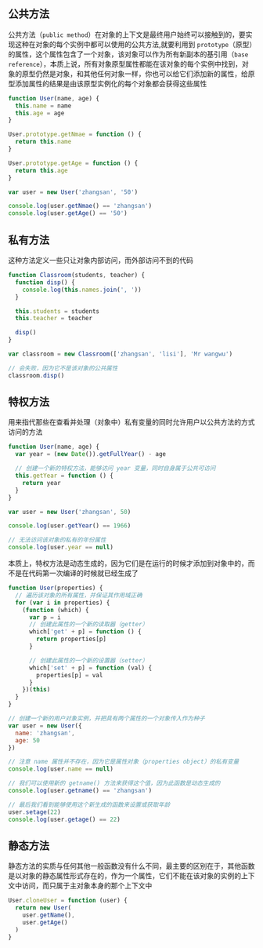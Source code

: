 ## 公共方法

公共方法（`public method`）在对象的上下文是最终用户始终可以接触到的，要实现这种在对象的每个实例中都可以使用的公共方法,就要利用到 `prototype`（原型）的属性，这个属性包含了一个对象，该对象可以作为所有新副本的基引用（`base reference`），本质上说，所有对象原型属性都能在该对象的每个实例中找到，对象的原型仍然是对象，和其他任何对象一样，你也可以给它们添加新的属性，给原型添加属性的结果是由该原型实例化的每个对象都会获得这些属性

```js
function User(name, age) {
  this.name = name
  this.age = age
}

User.prototype.getNmae = function () {
  return this.name
}

User.prototype.getAge = function () {
  return this.age
}

var user = new User('zhangsan', '50')

console.log(user.getNmae() == 'zhangsan')
console.log(user.getAge() == '50')
```

## 私有方法

这种方法定义一些只让对象内部访问，而外部访问不到的代码

```js
function Classroom(students, teacher) {
  function disp() {
    console.log(this.names.join(', '))
  }

  this.students = students
  this.teacher = teacher

  disp()
}

var classroom = new Classroom(['zhangsan', 'lisi'], 'Mr wangwu')

// 会失败，因为它不是该对象的公共属性
classroom.disp()
```

## 特权方法

用来指代那些在查看并处理（对象中）私有变量的同时允许用户以公共方法的方式访问的方法

```js
function User(name, age) {
  var year = (new Date()).getFullYear() - age

  // 创建一个新的特权方法，能够访问 year 变量，同时自身属于公共可访问
  this.getYear = function () {
    return year
  }
}

var user = new User('zhangsan', 50)

console.log(user.getYear() == 1966)

// 无法访问该对象的私有的年份属性
console.log(user.year == null)
```

本质上，特权方法是动态生成的，因为它们是在运行的时候才添加到对象中的，而不是在代码第一次编译的时候就已经生成了

```js
function User(properties) {
  // 遍历该对象的所有属性，并保证其作用域正确
  for (var i in properties) {
    (function (which) {
      var p = i
      // 创建此属性的一个新的读取器（getter）
      which['get' + p] = function () {
        return properties[p]
      }

      // 创建此属性的一个新的设置器（setter）
      which['set' + p] = function (val) {
        properties[p] = val
      }
    })(this)
  }
}

// 创建一个新的用户对象实例，并把具有两个属性的一个对象传入作为种子
var user = new User({
  name: 'zhangsan',
  age: 50
})

// 注意 name 属性并不存在，因为它是属性对象（properties object）的私有变量
console.log(user.name == null)

// 我们可以使用新的 getname() 方法来获得这个值，因为此函数是动态生成的
console.log(user.getname() == 'zhangsan')

// 最后我们看到能够使用这个新生成的函数来设置或获取年龄
user.setage(22)
console.log(user.getage() == 22)
```

## 静态方法

静态方法的实质与任何其他一般函数没有什么不同，最主要的区别在于，其他函数是以对象的静态属性形式存在的，作为一个属性，它们不能在该对象的实例的上下文中访问，而只属于主对象本身的那个上下文中

```js
User.cloneUser = function (user) {
  return new User(
    user.getName(),
    user.getAge()
  )
}
```

